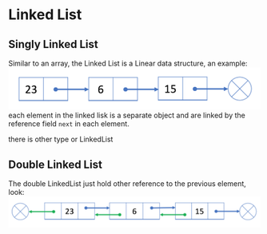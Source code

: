 # Linked List

## Singly Linked List

Similar to an array, the Linked List is a Linear data structure, an example:
![Singly LinkedList](images/single_linked_list.png)\
each element in the linked lisk is a separate object and are linked by the reference field ```next``` in each element.

there is other type or LinkedList

## Double Linked List

The double LinkedList just hold other reference to the previous element, look:
![Double LinkedList](images/double_linked_list.png)
